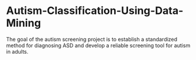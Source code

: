 # Autism-Classification-Using-Data-Mining
The goal of the autism screening project is to establish a standardized method for diagnosing ASD and develop a reliable screening tool for autism in adults. 
